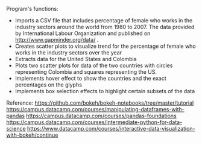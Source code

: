  Program's functions:

- Imports  a CSV file that includes percentage of female who works in the industry sectors around the world from 1980 to 2007. The data provided by International Labour Organization and published on http://www.gapminder.org/data/ .
- Creates scatter plots to visualize trend for the percentage of female who works in the industry sectors over the year
- Extracts data for the United States and Colombia
- Plots two scatter plots for data of the two countries with circles representing Colombia and squares representing the US.
- Implements hover effect to show the countries and the exact percentages on the glyphs
- Implements box selection effects to highlight certain subsets of the data

Reference:
https://github.com/bokeh/bokeh-notebooks/tree/master/tutorial
https://campus.datacamp.com/courses/manipulating-dataframes-with-pandas
https://campus.datacamp.com/courses/pandas-foundations
https://campus.datacamp.com/courses/intermediate-python-for-data-science
https://www.datacamp.com/courses/interactive-data-visualization-with-bokeh/continue
